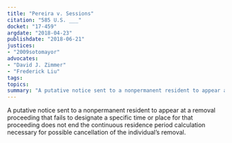 ```yaml
---
title: "Pereira v. Sessions"
citation: "585 U.S. ___"
docket: "17-459"
argdate: "2018-04-23"
publishdate: "2018-06-21"
justices:
- "2009sotomayor"
advocates:
- "David J. Zimmer"
- "Frederick Liu"
tags:
topics:
summary: "A putative notice sent to a nonpermanent resident to appear at a removal proceeding that fails to designate a specific time or place for that proceeding does not end the continuous residence period calculation necessary for possible cancellation of the individual’s removal."
---
```

A putative notice sent to a nonpermanent resident to appear at a removal proceeding that fails to designate a specific time or place for that proceeding does not end the continuous residence period calculation necessary for possible cancellation of the individual’s removal.

